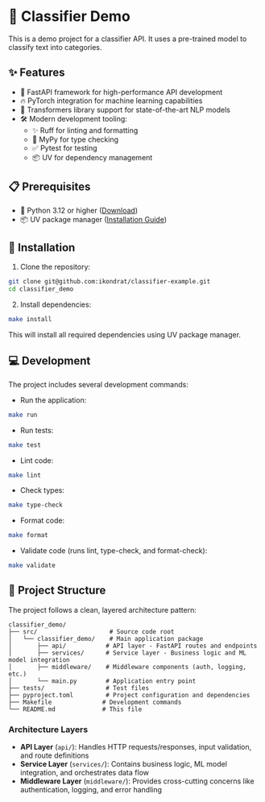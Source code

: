 # 🤖 Classifier Demo

This is a demo project for a classifier API. It uses a pre-trained model to classify text into categories.

## ✨ Features

- 🚀 FastAPI framework for high-performance API development
- 🔥 PyTorch integration for machine learning capabilities
- 🤖 Transformers library support for state-of-the-art NLP models
- 🛠️ Modern development tooling:
  - ✨ Ruff for linting and formatting
  - 📝 MyPy for type checking
  - ✅ Pytest for testing
  - 📦 UV for dependency management

## 📋 Prerequisites

- 🐍 Python 3.12 or higher ([Download](https://www.python.org/downloads/))
- 📦 UV package manager ([Installation Guide](https://github.com/astral-sh/uv#installation))

## 🚀 Installation

1. Clone the repository:

```bash
git clone git@github.com:ikondrat/classifier-example.git
cd classifier_demo
```

2. Install dependencies:

```bash
make install
```

This will install all required dependencies using UV package manager.

## 💻 Development

The project includes several development commands:

- Run the application:

```bash
make run
```

- Run tests:

```bash
make test
```

- Lint code:

```bash
make lint
```

- Check types:

```bash
make type-check
```

- Format code:

```bash
make format
```

- Validate code (runs lint, type-check, and format-check):

```bash
make validate
```

## 📁 Project Structure

The project follows a clean, layered architecture pattern:

```
classifier_demo/
├── src/                    # Source code root
│   └── classifier_demo/    # Main application package
│       ├── api/           # API layer - FastAPI routes and endpoints
│       ├── services/      # Service layer - Business logic and ML model integration
│       ├── middleware/    # Middleware components (auth, logging, etc.)
│       └── main.py        # Application entry point
├── tests/                 # Test files
├── pyproject.toml         # Project configuration and dependencies
├── Makefile              # Development commands
└── README.md             # This file
```

### Architecture Layers

- **API Layer** (`api/`): Handles HTTP requests/responses, input validation, and route definitions
- **Service Layer** (`services/`): Contains business logic, ML model integration, and orchestrates data flow
- **Middleware Layer** (`middleware/`): Provides cross-cutting concerns like authentication, logging, and error handling

